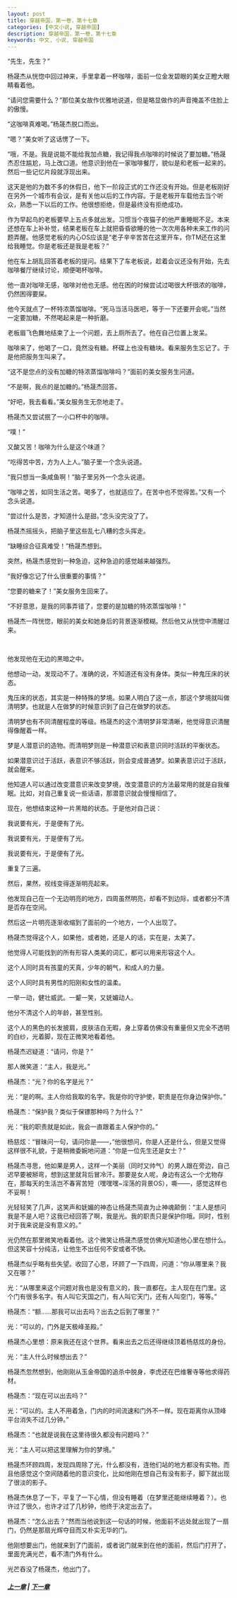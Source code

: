 ```yaml
---
layout: post
title: 穿越帝国，第一卷，第十七章
categories: [中文小说, 穿越帝国]
description: 穿越帝国，第一卷，第十七章
keywords: 中文, 小说, 穿越帝国
---
```


“先生，先生？”

杨晟杰从恍惚中回过神来，手里拿着一杯咖啡，面前一位金发碧眼的美女正瞪大眼睛看着他。

“请问您需要什么？”那位美女故作优雅地说道，但是略显做作的声音掩盖不住脸上的傲慢。

“这咖啡真难喝。”杨晟杰脱口而出。

“嗯？”美女听了这话愣了一下。

“哦，不是。我是说能不能给我加点糖，我记得我点咖啡的时候说了要加糖。”杨晟杰忍住尴尬，马上改口道。他意识到他在一家咖啡餐厅，貌似是和老板一起来的。然后一些记忆片段就浮现出来。

这天是他的为数不多的休假日，他下一阶段正式的工作还没有开始。但是老板刚好在另外一个城市有会议，是有关他以后的工作内容。于是老板开车载他去当个听众，熟悉一下以后的工作。他很想拒绝，但是最终没有拒绝成功。

作为早起鸟的老板要早上五点多就出发。习惯当个夜猫子的他严重睡眠不足。本来还想在车上补补觉，结果老板在车上就把昏昏欲睡的他一次次用各种未来工作的问题弄醒。他感觉老板的内心OS应该是“老子辛辛苦苦在这里开车，你TM还在这里给我睡觉。你是老板还是我是老板？”

他在车上胡乱回答着老板的提问。结果下了车老板说，趁着会议还没有开始，先去咖啡餐厅继续讨论，顺便喝杯咖啡。

他一直对咖啡无感，咖啡对他也无感。他在困的时候尝试过喝很大杯很浓的咖啡，仍然困得要屎。

他今天就点了一杯特浓蒸馏咖啡。“死马当活马医吧，等于一下还要开会呢。”当然一定要加糖，不然喝起来是一种折磨。

老板眉飞色舞地结束了上一个问题，去上厕所去了。他在自己位置上发呆。

咖啡来了，他喝了一口，竟然没有糖。杯碟上也没有糖块。看来服务生忘记了。于是他把服务生叫来了。

“这不是您点的没有加糖的特浓蒸馏咖啡吗？”面前的美女服务生问道。

“不是啊，我点的是加糖的。”杨晟杰回答。

“好吧，我去看看。”美女服务生无奈地走了。

杨晟杰又尝试抿了一小口杯中的咖啡。

“噗！”

又酸又苦！咖啡为什么是这个味道？

“吃得苦中苦，方为人上人。”脑子里一个念头说道。

“我只想当一条咸鱼啊！”脑子里另外一个念头说道。

“咖啡之苦，如同生活之苦。喝多了，也就适应了。在苦中也不觉得苦。”又有一个念头说道。

“尝过什么是苦，才知道什么是甜。”念头没完没了了。

杨晟杰摇摇头，把脑子里这些乱七八糟的念头挥走。

“缺睡综合征真难受！”杨晟杰想到。

突然，杨晟杰感觉到一种急迫，这种急迫的感觉越来越强烈。

“我好像忘记了什么很重要的事情？”

“您要的糖来了！”美女服务生回来了。

“不好意思，是我的同事弄错了，您要的是加糖的特浓蒸馏咖啡！”

杨晟杰一阵恍惚，眼前的美女和她身后的背景逐渐模糊。然后他又从恍惚中清醒过来。

<br>

他发现他在无边的黑暗之中。

他想动一动，发现动不了。准确的说，不知道还有没有身体。类似一种鬼压床的状态。

鬼压床的状态，其实是一种特殊的梦境。如果人明白了这一点，那这个梦境就叫做清明梦。也就是人在做梦的时候意识到了自己在做梦的状态。

清明梦也有不同清醒程度的等级。杨晟杰的这个清明梦非常清晰，他觉得意识清醒得像醒着一样。

梦是人潜意识的造物。而清明梦则是一种潜意识和表意识同时活跃的平衡状态。

如果潜意识过于活跃，表意识不够活跃，则会变成普通梦。如果表意识过于活跃，就会醒来。

他知道人可以通过改变潜意识来改变梦境，改变潜意识的方法最常用的就是自我催眠。比如，对自己重复说一些话语，那潜意识就会慢慢相信了。

现在，他想结束这种一片黑暗的状态。于是他对自己说：

我说要有光，于是便有了光。

我说要有光，于是便有了光。

我说要有光，于是便有了光。

重复了三遍。

然后，果然，视线变得逐渐明亮起来。

他发现自己在一个无边明亮的地方，四周虽然明亮，却看不到边际，或者都分不清是否存在空间。

然后这一片明亮逐渐收缩到了面前的一个地方，一个人出现了。

杨晟杰觉得这个人，如果他，或者她，还是人的话，实在是，太美了。

他觉得人可能找到的所有形容人类美的词汇，都可以用来形容这个人。

这个人同时具有孩童的天真，少年的朝气，和成人的力量。

这个人同时具有男性的阳刚和女性的温柔。

一举一动，健壮威武。一颦一笑，又妩媚动人。

他分不清这个人的年龄，甚至性别。

这个人的黑色的长发披肩，皮肤洁白无暇，身上穿着仿佛没有重量但又完全不透明的白纱，光着脚，现在正微笑地看着他。

杨晟杰迟疑道：“请问，你是？”

那人微笑道：“主人，我是光。”

杨晟杰：“光？你的名字是光？”

光：“是的啊。主人你给我取的名字。我是你的守护使，职责是在你身边保护你。”

杨晟杰：“保护我？类似于保镖那种吗？为什么？”

光：“我的职责就是如此，我会一直跟着主人保护你的。”

杨慈炫：“冒昧问一句，请问你是——，”他很想问，你是人还是什么，但是又觉得这样很不礼貌，于是稍微委婉地问道：“你是一位先生还是女士？”

杨晟杰寻思，他如果是男人，这样一个美丽（同时又帅气）的男人跟在旁边，自己迟早要被掰弯，想到这里就背后冒冷汗。那要是女人呢，身边有这么一个尤物存在，那每天的生活岂不春宵苦短（嘿嘿嘿~淫荡的背景OS），嘶——，感觉这样也不妥啊！

光轻轻笑了几声，这笑声和妩媚的神态让杨晟杰简直为止神魂颠倒：“主人是想问我是不是人吧？这我已经回答了啊，我是光。我的职责只是保护你哦。同时，性别对于我来说是没有意义的。”

光仍然在那里微笑地看着他。这个微笑让杨晟杰感觉仿佛光知道他心里在想什么。但这笑容十分纯洁，让他生不出任何不安或者不快。

杨晟杰似乎略有些失望。收回了心思，环顾了一下四周，问道：“你从哪里来？我又在哪？”

光：“从哪里来这个问题对我也是没有意义的，我一直都在。主人现在在门里。这个门有很多名字。有人叫它天国之门，有人叫它天门，还有人叫空门，等等。”

杨晟杰：“额……那我可以出去吗？出去之后到了哪里？”

光：“可以的，门外是天极峰圣殿。”

杨晟杰心里想：原来我还在这个世界。看来出去之后还得继续顶着杨慈炫的身份。

光：“主人什么时候想出去？”

杨晟杰忽然想到，他刚刚从玉金帝国的追杀中脱身，李虎还在巴维奢寺等他求得药材。

杨晟杰：“现在可以出去吗？”

光：“可以的。主人不用着急，门内的时间流速和门外不一样。现在距离你从顶峰平台消失不过几分钟。”

杨晟杰：“也就是说我在这里待很久都没有问题吗？”

光：“主人可以把这里理解为你的梦境。”

杨晟杰环顾四周，发现四周除了光，什么都没有，连他们站的地方都没有实物。而且他感觉这个空间随着他的意识变化，比如他刚在想自己有没有影子，脚下就出现了很淡的影子。

杨晟杰休息了一下，平复了一下心情，但没有睡着（在梦里还能继续睡着？）。也许过了很久，也许才过了几秒钟，他终于决定出去了。

杨晟杰：“怎么出去？”然而当他说到这一句话的时候，他面前不远处就出现了一扇门，仍然是那扇光辉夺目而又朴实无华的门。

他刚想要出门，他就来到了门面前，或者说门就来到在他的面前，然后门打开了，里面充满光芒，看不清门外有什么。

光芒吞没了杨晟杰，他出门了。

##### [上一章](/../../2020/03/15/TimeTravellerEmpire-1-16/) | [下一章](/../../2020/03/17/TimeTravellerEmpire-1-18/)